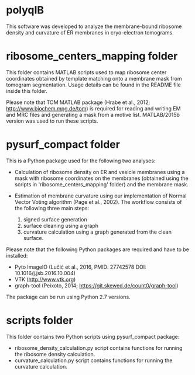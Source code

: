 # polyqIB
This software was developed to analyze the membrane-bound ribosome density and curvature of ER membranes in cryo-electron tomograms.

# ribosome_centers_mapping folder
This folder contains MATLAB scripts used to map ribosome center coordinates obtained by template matching onto a membrane mask from tomogram segmentation. Usage details can be found in the
README file inside this folder.

Please note that TOM MATLAB package (Hrabe et al., 2012; http://www.biochem.mpg.de/tom) is required for reading and writing EM and MRC files and generating a mask from a motive list.
MATLAB/2015b version was used to run these scripts.

# pysurf_compact folder
This is a Python package used for the following two analyses:

- Calculation of ribosome density on ER and vesicle membranes using a mask with ribosome coordinates on the membranes (obtained using the scripts in 'ribosome_centers_mapping' folder) and
the membrane mask.

- Estimation of membrane curvature using our implementation of Normal Vector Voting algorithm (Page et al., 2002). The workflow consists of the following three main steps:
    1. signed surface generation
    2. surface cleaning using a graph
    3. curvature calculation using a graph generated from the clean surface.

Please note that the following Python packages are required and have to be installed:
- Pyto ImageIO (Lučić et al., 2016, PMID: 27742578 DOI: 10.1016/j.jsb.2016.10.004)
- VTK (http://www.vtk.org)
- graph-tool (Peixoto, 2014; https://git.skewed.de/count0/graph-tool)

The package can be run using Python 2.7 versions.

# scripts folder
This folder contains two Python scripts using pysurf_compact package:
- ribosome_density_calculation.py script contains functions for running the ribosome density calculation.
- curvature_calculation.py script contains functions for running the curvature calculation.
